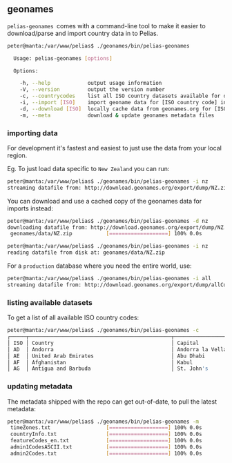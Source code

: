 
## geonames

`pelias-geonames `comes with a command-line tool to make it easier to download/parse and import country data in to Pelias.

```bash
peter@manta:/var/www/pelias$ ./geonames/bin/pelias-geonames

  Usage: pelias-geonames [options]

  Options:

    -h, --help            output usage information
    -V, --version         output the version number
    -c, --countrycodes    list all ISO country datasets available for download
    -i, --import [ISO]    import geoname data for [ISO country code] in to Pelias
    -d, --download [ISO]  locally cache data from geonames.org for [ISO country code]
    -m, --meta            download & update geonames metadata files
```

### importing data

For development it's fastest and easiest to just use the data from your local region.

Eg. To just load data specific to `New Zealand` you can run:

```bash
peter@manta:/var/www/pelias$ ./geonames/bin/pelias-geonames -i nz
streaming datafile from: http://download.geonames.org/export/dump/NZ.zip
```

You can download and use a cached copy of the geonames data for imports instead:

```bash
peter@manta:/var/www/pelias$ ./geonames/bin/pelias-geonames -d nz
downloading datafile from: http://download.geonames.org/export/dump/NZ.zip
 geonames/data/NZ.zip           [===================] 100% 0.0s

peter@manta:/var/www/pelias$ ./geonames/bin/pelias-geonames -i nz
reading datafile from disk at: geonames/data/NZ.zip
```

For a `production` database where you need the entire world, use:

```bash
peter@manta:/var/www/pelias$ ./geonames/bin/pelias-geonames -i all
streaming datafile from: http://download.geonames.org/export/dump/allCountries.zip
```

### listing available datasets

To get a list of all available ISO country codes:

```bash
peter@manta:/var/www/pelias$ ./geonames/bin/pelias-geonames -c
┌─────┬──────────────────────────────────────────────┬──────────────────────┬───────────┬───────────┐
│ ISO │ Country                                      │ Capital              │ Continent │ geonameid │
│ AD  │ Andorra                                      │ Andorra la Vella     │ EU        │           │
│ AE  │ United Arab Emirates                         │ Abu Dhabi            │ AS        │ 290557    │
│ AF  │ Afghanistan                                  │ Kabul                │ AS        │ 1149361   │
│ AG  │ Antigua and Barbuda                          │ St. John's           │ NA        │ 3576396   │
```

### updating metadata

The metadata shipped with the repo can get out-of-date, to pull the latest metadata:

```bash
peter@manta:/var/www/pelias$ ./geonames/bin/pelias-geonames -m
 timeZones.txt                  [===================] 100% 0.0s
 countryInfo.txt                [===================] 100% 0.0s
 featureCodes_en.txt            [===================] 100% 0.0s
 admin1CodesASCII.txt           [===================] 100% 0.0s
 admin2Codes.txt                [===================] 100% 0.0s
```
